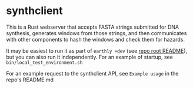 # synthclient

This is a Rust webserver that accepts FASTA strings submitted for DNA synthesis, generates windows from those strings, and then communicates with other components to hash the windows and check them for hazards.

It may be easiest to run it as part of `earthly +dev` (see [repo root README](../README.md)), but you can also run it independently. For an example of startup, see `bin/local_test_environment.sh`

For an example request to the synthclient API, see `Example usage` in the repo's README.md
